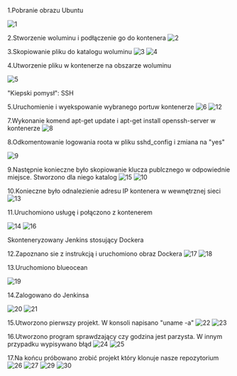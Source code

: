 1.Pobranie obrazu Ubuntu

![1](https://user-images.githubusercontent.com/58219271/151593191-545bd626-7169-461b-8f2f-ef615ad9a029.JPG)

2.Stworzenie woluminu i podłączenie go do kontenera
![2](https://user-images.githubusercontent.com/58219271/151593331-68599323-33c4-4232-bfad-0e80b2b4e15e.JPG)

3.Skopiowanie pliku do katalogu woluminu
![3](https://user-images.githubusercontent.com/58219271/151593441-cc845c99-10e4-42e3-82db-4d31d9fceb02.JPG)
![4](https://user-images.githubusercontent.com/58219271/151593722-db71fc97-b8c4-409b-8a07-2788906edd80.JPG)

4.Utworzenie pliku w kontenerze na obszarze woluminu

![5](https://user-images.githubusercontent.com/58219271/151594055-78badd1b-1adb-408a-9128-1fe7e6be4f49.JPG)

"Kiepski pomysł": SSH 

5.Uruchomienie i wyekspowanie wybranego portuw kontenerze
![6](https://user-images.githubusercontent.com/58219271/151594235-ce1e3707-5e7c-4509-9f3b-6bcde31c1aab.JPG)
![12](https://user-images.githubusercontent.com/58219271/151594928-c89a8701-4b53-489e-9f1f-8c418cef84db.JPG)

7.Wykonanie komend apt-get update i apt-get install openssh-server w kontenerze
![8](https://user-images.githubusercontent.com/58219271/151594451-03dfec5e-7260-460a-bbcf-4657d61e8567.JPG)

8.Odkomentowanie logowania roota w pliku sshd_config i zmiana na "yes"

![9](https://user-images.githubusercontent.com/58219271/151594593-f07cadb8-ecc2-434c-aafa-bcdf47ec4ed5.JPG)

9.Następnie konieczne było skopiowanie klucza publcznego w odpowiednie miejsce. Stworzono dla niego katalog
![15](https://user-images.githubusercontent.com/58219271/151595221-dde96e9f-4e90-48e5-ba8e-8afc8f9461bf.JPG)
![10](https://user-images.githubusercontent.com/58219271/151594776-10fbe572-aed0-49f9-abf9-da40ac6817ab.JPG)

10.Konieczne było odnalezienie adresu IP kontenera w wewnętrznej sieci
![13](https://user-images.githubusercontent.com/58219271/151595054-b0510e98-e2bf-4688-9f54-af5306da4804.JPG)

11.Uruchomiono usługę i połączono z kontenerem

![14](https://user-images.githubusercontent.com/58219271/151595159-01324f5b-5416-43e8-8863-20e69b26fd8f.JPG)
![16](https://user-images.githubusercontent.com/58219271/151595250-9eeb5083-2915-4790-8700-6cfdd2a79a62.JPG)

Skonteneryzowany Jenkins stosujący Dockera

12.Zapoznano sie z instrukcją i uruchomiono obraz Dockera
![17](https://user-images.githubusercontent.com/58219271/151595382-3200c02e-335b-492d-9f8c-44d9c8f39ed1.JPG)
![18](https://user-images.githubusercontent.com/58219271/151595474-6aafa6a6-cfc5-46a8-8d7c-05bc595a94a5.JPG)

13.Uruchomiono blueocean

![19](https://user-images.githubusercontent.com/58219271/151595565-02780643-b21c-4dcb-9223-8c85223e4f45.JPG)


14.Zalogowano do Jenkinsa

![20](https://user-images.githubusercontent.com/58219271/151595655-39403d7a-3c4c-4306-8471-56bdb205c864.JPG)
![21](https://user-images.githubusercontent.com/58219271/151595677-a4623b9b-0f37-4169-8012-49743cff1187.JPG)

15.Utworzono pierwszy projekt. W konsoli napisano "uname -a"
![22](https://user-images.githubusercontent.com/58219271/151595736-1c356699-730d-4a71-b6b7-6d580113135b.JPG)
![23](https://user-images.githubusercontent.com/58219271/151595871-e33c11c4-f57f-4b37-b5d3-381ef231c5f3.JPG)

16.Utworzono program sprawdzający czy godzina jest parzysta. W innym przypadku wypisywano błąd
![24](https://user-images.githubusercontent.com/58219271/151595954-1c808544-8ad6-4033-9329-d2df5ede59a3.JPG)
![25](https://user-images.githubusercontent.com/58219271/151595964-1f35d81a-0157-4b93-be88-b055955e509e.JPG)

17.Na końcu próbowano zrobić projekt który klonuje nasze repozytorium
![26](https://user-images.githubusercontent.com/58219271/151596090-6f284dea-d822-4283-b306-6cc9722c06e0.JPG)
![27](https://user-images.githubusercontent.com/58219271/151596101-80fad293-52f8-4d23-bbf1-77b6d0e852a3.JPG)
![29](https://user-images.githubusercontent.com/58219271/151596109-c6830a5d-5cf5-45a5-8a3d-033ce275271f.JPG)
![30](https://user-images.githubusercontent.com/58219271/151596116-3d621ad4-afd3-4d97-8898-5ffdb0f363b4.JPG)










